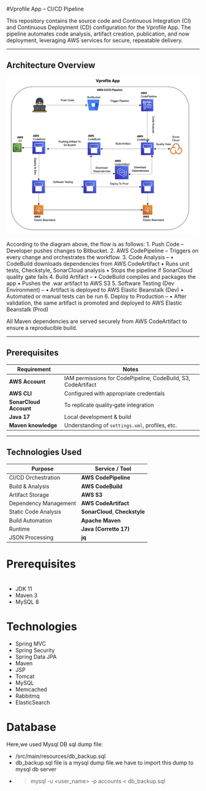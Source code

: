 #Vprofile App – CI/CD Pipeline

This repository contains the source code and Continuous Integration (CI) and Continuous Deployment (CD) configuration for the Vprofile App.
The pipeline automates code analysis, artifact creation, publication, and now deployment, leveraging AWS services for secure, repeatable delivery.

---

##  Architecture Overview

![Pipeline Architecture Diagram](AWS-Ci.png) <!-- Replace with actual image path if different -->

According to the diagram above, the flow is as follows:
	1.	Push Code – Developer pushes changes to Bitbucket.
	2.	AWS CodePipeline – Triggers on every change and orchestrates the workflow.
	3.	Code Analysis –
	•	CodeBuild downloads dependencies from AWS CodeArtifact
	•	Runs unit tests, Checkstyle, SonarCloud analysis
	•	Stops the pipeline if SonarCloud quality gate fails
	4.	Build Artifact –
	•	CodeBuild compiles and packages the app
	•	Pushes the .war artifact to AWS S3
	5.	Software Testing (Dev Environment) –
	•	Artifact is deployed to AWS Elastic Beanstalk (Dev)
	•	Automated or manual tests can be run
	6.	Deploy to Production –
	•	After validation, the same artifact is promoted and deployed to AWS Elastic Beanstalk (Prod)

All Maven dependencies are served securely from AWS CodeArtifact to ensure a reproducible build.

---



## Prerequisites

| Requirement | Notes |
|-------------|-------|
| **AWS Account** | IAM permissions for CodePipeline, CodeBuild, S3, CodeArtifact |
| **AWS CLI** | Configured with appropriate credentials |
| **SonarCloud Account** | To replicate quality‑gate integration |
| **Java 17** | Local development & build |
| **Maven knowledge** | Understanding of `settings.xml`, profiles, etc. |

---

## Technologies Used

| Purpose                      | Service / Tool          |
|------------------------------|-------------------------|
| CI/CD Orchestration          | **AWS CodePipeline**    |
| Build & Analysis             | **AWS CodeBuild**       |
| Artifact Storage             | **AWS S3**              |
| Dependency Management        | **AWS CodeArtifact**    |
| Static Code Analysis         | **SonarCloud**, **Checkstyle** |
| Build Automation             | **Apache Maven**        |
| Runtime                      | **Java (Corretto 17)**  |
| JSON Processing              | **jq**                  |
# Prerequisites
#
- JDK 11 
- Maven 3 
- MySQL 8

# Technologies 
- Spring MVC
- Spring Security
- Spring Data JPA
- Maven
- JSP
- Tomcat
- MySQL
- Memcached
- Rabbitmq
- ElasticSearch
# Database
Here,we used Mysql DB 
sql dump file:
- /src/main/resources/db_backup.sql
- db_backup.sql file is a mysql dump file.we have to import this dump to mysql db server
- > mysql -u <user_name> -p accounts < db_backup.sql
